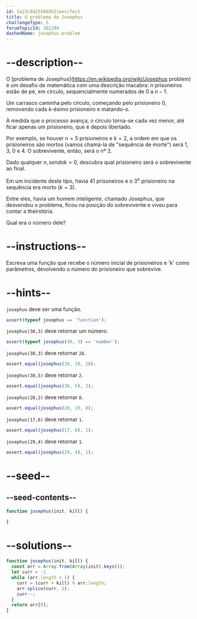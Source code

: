 ```yaml
---
id: 5a23c84252665b21eecc7ec5
title: O problema de Josephus
challengeType: 5
forumTopicId: 302294
dashedName: josephus-problem
---
```


# --description--

O [problema de Josephus](https://en.wikipedia.org/wiki/Josephus problem) é um desafio de matemática com uma descrição macabra: $n$ prisoneiros estão de pé, em círculo, sequencialmente numerados de $0$ a $n-1$.

Um carrasco caminha pelo círculo, começando pelo prisioneiro $0$, removendo cada $k$-ésimo prisioneiro e matando-o.

À medida que o processo avança, o círculo torna-se cada vez menor, até ficar apenas um prisioneiro, que é depois libertado.

Por exemplo, se houver $n=5$ prisioneiros e $k=2$, a ordem em que os prisioneiros são mortos (vamos chamá-la de "sequência de morte") será 1, 3, 0 e 4. O sobrevivente, então, será o nº 2.

Dado qualquer $n, sendo k > 0$, descubra qual prisioneiro será o sobrevivente ao final.

Em um incidente deste tipo, havia 41 prisoneiros e o 3<sup>o</sup> prisioneiro na sequência era morto ($k=3$).

Entre eles, havia um homem inteligente, chamado Josephus, que desvendou o problema, ficou na posição do sobrevivente e viveu para contar a theirstória.

Qual era o número dele?

# --instructions--

Escreva uma função que recebe o número inicial de prisioneiros e 'k' como parâmetros, devolvendo o número do prisioneiro que sobrevive.

# --hints--

`josephus` deve ser uma função.

```js
assert(typeof josephus == 'function');
```

`josephus(30,3)` deve retornar um número.

```js
assert(typeof josephus(30, 3) == 'number');
```

`josephus(30,3)` deve retornar `28`.

```js
assert.equal(josephus(30, 3), 28);
```

`josephus(30,5)` deve retornar `2`.

```js
assert.equal(josephus(30, 5), 2);
```

`josephus(20,2)` deve retornar `8`.

```js
assert.equal(josephus(20, 2), 8);
```

`josephus(17,6)` deve retornar `1`.

```js
assert.equal(josephus(17, 6), 1);
```

`josephus(29,4)` deve retornar `1`.

```js
assert.equal(josephus(29, 4), 1);
```

# --seed--

## --seed-contents--

```js
function josephus(init, kill) {

}
```

# --solutions--

```js
function josephus(init, kill) {
  const arr = Array.from(Array(init).keys());
  let curr = -1
  while (arr.length > 1) {
    curr = (curr + kill) % arr.length;
    arr.splice(curr, 1);
    curr--;
  }
  return arr[0];
}
```
